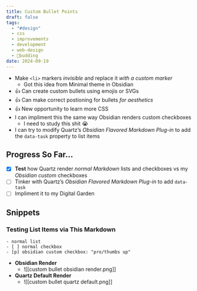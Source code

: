 ```yaml
---
title: Custom Bullet Points
draft: false
tags:
  - "#design"
  - css
  - improvements
  - development
  - web-design
  - 🌿budding
date: 2024-09-19
---
```

- Make `<li>` markers *invisible* and replace it *with a custom marker*
	- Got this idea from Minimal theme in Obsidian
- 👍 Can create custom bullets using emojis or SVGs
- 👍 Can make correct postioning for bullets *for aesthetics*
- 👍 New opportunity to learn more CSS
- I can impliment this the same way Obsidian renders custom checkboxes
	- I need to study this shit 😭
- I can try to modify Quartz’s *Obsidian Flavored Markdown Plug-in* to add the `data-task` property to list items

## Progress So Far…

- [x] **Test** how Quartz render *normal Markdown* lists and checkboxes vs my *Obsidian custom* checkboxes
- [ ] Tinker with Quartz’s *Obsidian Flavored Markdown Plug-in* to add `data-task`
- [ ] Impliment it to my Digital Garden

## Snippets

### Testing List Items via This Markdown

```
- normal list
- [ ] normal checkbox
- [p] obsidian custom checkbox: "pro/thumbs up"
```

- **Obsidian Render**
	- ![[custom bullet obsidian render.png]]
- **Quartz Default Render**
	- ![[custom bullet quartz default.png]]